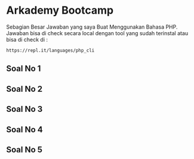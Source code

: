 # Arkademy Bootcamp
Sebagian Besar Jawaban yang saya Buat Menggunakan Bahasa PHP. Jawaban bisa di check secara local dengan tool yang sudah terinstal atau bisa di check di :

    https://repl.it/languages/php_cli
## Soal No 1
## Soal No 2
## Soal No 3
## Soal No 4
## Soal No 5